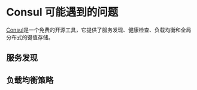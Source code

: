 # Consul 可能遇到的问题

[Consul](https://www.consul.io/)是一个免费的开源工具，它提供了服务发现、健康检查、负载均衡和全局分布式的键值存储。







## 服务发现



## 负载均衡策略

